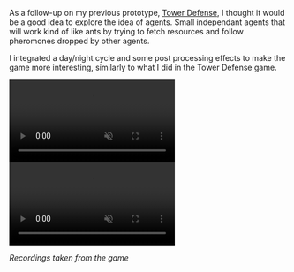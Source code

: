 As a follow-up on my previous prototype, <a href="/post/2016-10-22-tower-defense">Tower Defense</a>, I thought it would be a good idea to explore the idea of agents. Small independant agents that will work kind of like ants by trying to fetch resources and follow pheromones dropped by other agents.

I integrated a day/night cycle and some post processing effects to make the game more interesting, similarly to what I did in the Tower Defense game.

<video autoplay loop muted>
  <source src="assets/posts/2016-11-05-civilisation/1.mp4" type="video/mp4">
</video>

<video autoplay loop muted>
  <source src="assets/posts/2016-11-05-civilisation/2.mp4" type="video/mp4">
</video>

*Recordings taken from the game*
